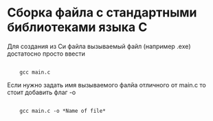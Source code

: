 # Сборка файла с стандартными библиотеками языка C


 Для создания из Си файла вызываемый файл (например .exe) достатосно просто ввести
```

    gcc main.c 
```


Если нужно задать имя вызываемого фалйа отличного от main.c то стоит добавить флаг -o 
```

    gcc main.c -o *Name of file*
```


